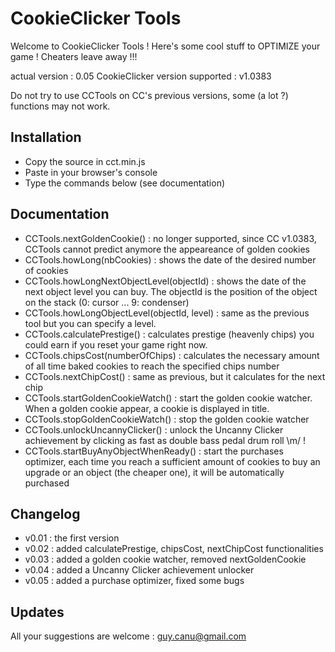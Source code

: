 CookieClicker Tools
===================

Welcome to CookieClicker Tools !
Here's some cool stuff to OPTIMIZE your game !
Cheaters leave away !!!

actual version : 0.05
CookieClicker version supported : v1.0383

Do not try to use CCTools on CC's previous versions, some (a lot ?) functions may not work.

Installation
------------
* Copy the source in cct.min.js
* Paste in your browser's console
* Type the commands below (see documentation)


Documentation
-------------
* CCTools.nextGoldenCookie() : no longer supported, since CC v1.0383, CCTools cannot predict anymore the appeareance of golden cookies
* CCTools.howLong(nbCookies) : shows the date of the desired number of cookies
* CCTools.howLongNextObjectLevel(objectId) : shows the date of the next object level you can buy. The objectId is the position of the object on the stack (0: cursor ... 9: condenser)
* CCTools.howLongObjectLevel(objectId, level) : same as the previous tool but you can specify a level.
* CCTools.calculatePrestige() : calculates prestige (heavenly chips) you could earn if you reset your game right now.
* CCTools.chipsCost(numberOfChips) : calculates the necessary amount of all time baked cookies to reach the specified chips number
* CCTools.nextChipCost() : same as previous, but it calculates for the next chip
* CCTools.startGoldenCookieWatch() : start the golden cookie watcher. When a golden cookie appear, a cookie is displayed in title.
* CCTools.stopGoldenCookieWatch() : stop the golden cookie watcher
* CCTools.unlockUncannyClicker() : unlock the Uncanny Clicker achievement by clicking as fast as double bass pedal drum roll \m/ !
* CCTools.startBuyAnyObjectWhenReady() : start the purchases optimizer, each time you reach a sufficient amount of cookies to buy an upgrade or an object (the cheaper one), it will be automatically purchased


Changelog
---------
* v0.01 : the first version
* v0.02 : added calculatePrestige, chipsCost, nextChipCost functionalities
* v0.03 : added a golden cookie watcher, removed nextGoldenCookie
* v0.04 : added a Uncanny Clicker achievement unlocker
* v0.05 : added a purchase optimizer, fixed some bugs

Updates
-------
All your suggestions are welcome : guy.canu@gmail.com
